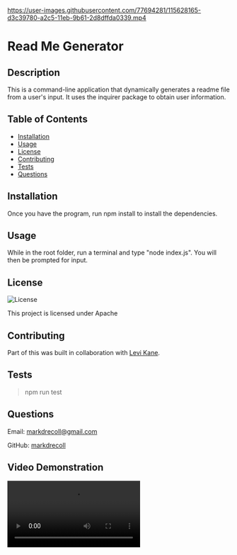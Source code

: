 
https://user-images.githubusercontent.com/77694281/115628165-d3c39780-a2c5-11eb-9b61-2d8dffda0339.mp4

# Read Me Generator
  ## Description
  This is a command-line application that dynamically generates a readme file from a user's input. It uses the inquirer package to obtain user information.
  ## Table of Contents
   - [Installation](#Installation)
   - [Usage](#Usage)
   - [License](#License)
   - [Contributing](#Contributing)
   - [Tests](#Tests)
   - [Questions](#Questions)  
  ## Installation
  Once you have the program, run npm install to install the dependencies.
  ## Usage
  While in the root folder, run a terminal and type "node index.js". You will then be prompted for input.
  ## License
![License](https://img.shields.io/badge/License-Apache%202.0-blue.svg)
  
This project is licensed under Apache  
  ## Contributing
  Part of this was built in collaboration with [Levi Kane](https://github.com/levickane).
  ## Tests
  >npm run test
  ## Questions
  Email: markdrecoll@gmail.com

  GitHub: [markdrecoll](https://github.com/markdrecoll/)

  ## Video Demonstration
  ![video_demonstration](./media/readmeGenerator_preview.mp4)
